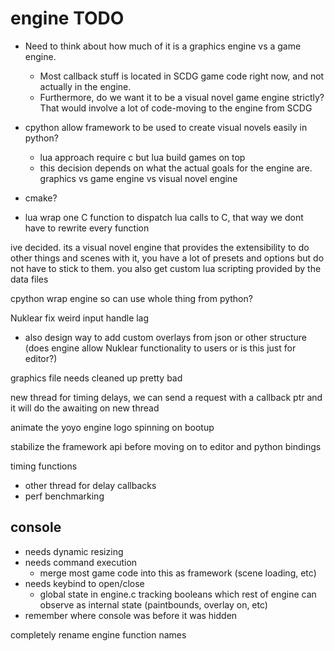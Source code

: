 # engine TODO

- Need to think about how much of it is a graphics engine vs a game engine.
  - Most callback stuff is located in SCDG game code right now, and not actually in the engine.
  - Furthermore, do we want it to be a visual novel game engine strictly? That would involve a lot of code-moving to the engine from SCDG

- cpython allow framework to be used to create visual novels easily in python?
  - lua approach require c but lua build games on top
  - this decision depends on what the actual goals for the engine are. graphics vs game engine vs visual novel engine

- cmake?

- lua wrap one C function to dispatch lua calls to C, that way we dont have to rewrite every function

ive decided. its a visual novel engine that provides the extensibility to do other things and scenes with it, you have a lot of presets and options but do not have to stick to them. you also get custom lua scripting provided by the data files

cpython wrap engine so can use whole thing from python?

Nuklear fix weird input handle lag

- also design way to add custom overlays from json or other structure (does engine allow Nuklear functionality to users or is this just for editor?)

graphics file needs cleaned up pretty bad

new thread for timing delays, we can send a request with a callback ptr and it will do the awaiting on new thread

animate the yoyo engine logo spinning on bootup

stabilize the framework api before moving on to editor and python bindings

timing functions

- other thread for delay callbacks
- perf benchmarking

## console

- needs dynamic resizing
- needs command execution
  - merge most game code into this as framework (scene loading, etc)
- needs keybind to open/close
  - global state in engine.c tracking booleans which rest of engine can observe as internal state (paintbounds, overlay on, etc)
- remember where console was before it was hidden

completely rename engine function names
